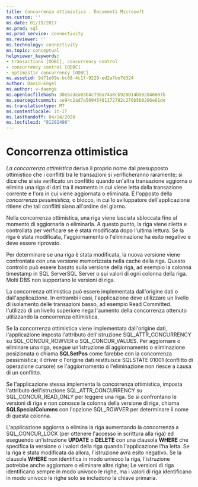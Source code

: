 ```yaml
---
title: Concorrenza ottimistica . Documenti Microsoft
ms.custom: ''
ms.date: 01/19/2017
ms.prod: sql
ms.prod_service: connectivity
ms.reviewer: ''
ms.technology: connectivity
ms.topic: conceptual
helpviewer_keywords:
- transactions [ODBC], concurrency control
- concurrency control [ODBC]
- optimistic concurrency [ODBC]
ms.assetid: 9d71e09e-bc68-4c1f-9229-ed2a7be7d324
author: David-Engel
ms.author: v-daenge
ms.openlocfilehash: 30eba3ea03b4c798a74a8cb928014b582846607b
ms.sourcegitcommit: ce94c2ad7a50945481172782c270b5b0206e61de
ms.translationtype: MT
ms.contentlocale: it-IT
ms.lasthandoff: 04/14/2020
ms.locfileid: "81282486"
---
```

# <a name="optimistic-concurrency"></a>Concorrenza ottimistica
*La concorrenza ottimistica* deriva il proprio nome dal presupposto ottimistico che i conflitti tra le transazioni si verificheranno raramente; si dice che si sia verificato un conflitto quando un'altra transazione aggiorna o elimina una riga di dati tra il momento in cui viene letta dalla transazione corrente e l'ora in cui viene aggiornata o eliminata. È l'opposto della *concorrenza pessimistica,* o blocco, in cui lo sviluppatore dell'applicazione ritiene che tali conflitti siano all'ordine del giorno.  
  
 Nella concorrenza ottimistica, una riga viene lasciata sbloccata fino al momento di aggiornarla o eliminarla. A questo punto, la riga viene riletta e controllata per verificare se è stata modificata dopo l'ultima lettura. Se la riga è stata modificata, l'aggiornamento o l'eliminazione ha esito negativo e deve essere riprovato.  
  
 Per determinare se una riga è stata modificata, la nuova versione viene confrontata con una versione memorizzata nella cache della riga. Questo controllo può essere basato sulla versione della riga, ad esempio la colonna timestamp in SQL ServerSQL Server o sui valori di ogni colonna della riga. Molti DBS non supportano le versioni di riga.  
  
 La concorrenza ottimistica può essere implementata dall'origine dati o dall'applicazione. In entrambi i casi, l'applicazione deve utilizzare un livello di isolamento delle transazioni basso, ad esempio Read Committed. l'utilizzo di un livello superiore nega l'aumento della concorrenza ottenuto utilizzando la concorrenza ottimistica.  
  
 Se la concorrenza ottimistica viene implementata dall'origine dati, l'applicazione imposta l'attributo dell'istruzione SQL_ATTR_CONCURRENCY su SQL_CONCUR_ROWVER o SQL_CONCUR_VALUES. Per aggiornare o eliminare una riga, esegue un'istruzione di aggiornamento o eliminazione posizionata o chiama **SQLSetPos** come farebbe con la concorrenza pessimistica; il driver o l'origine dati restituisce SQLSTATE 01001 (conflitto di operazione cursore) se l'aggiornamento o l'eliminazione non riesce a causa di un conflitto.  
  
 Se l'applicazione stessa implementa la concorrenza ottimistica, imposta l'attributo dell'istruzione SQL_ATTR_CONCURRENCY su SQL_CONCUR_READ_ONLY per leggere una riga. Se si confrontano le versioni di riga e non conosce la colonna della versione di riga, chiama **SQLSpecialColumns** con l'opzione SQL_ROWVER per determinare il nome di questa colonna.  
  
 L'applicazione aggiorna o elimina la riga aumentando la concorrenza a SQL_CONCUR_LOCK (per ottenere l'accesso in scrittura alla riga) ed eseguendo un'istruzione **UPDATE** o **DELETE** con una clausola **WHERE** che specifica la versione o i valori della riga quando l'applicazione l'ha letta. Se la riga è stata modificata da allora, l'istruzione avrà esito negativo. Se la clausola **WHERE** non identifica in modo univoco la riga, l'istruzione potrebbe anche aggiornare o eliminare altre righe; Le versioni di riga identificano sempre in modo univoco le righe, ma i valori di riga identificano in modo univoco le righe solo se includono la chiave primaria.
